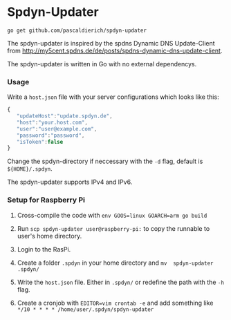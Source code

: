 # Spdyn-Updater

`go get github.com/pascaldierich/spdyn-updater`

The spdyn-updater is inspired by the spdns Dynamic DNS Update-Client from <http://my5cent.spdns.de/de/posts/spdns-dynamic-dns-update-client>.

The spdyn-updater is written in Go with no external dependencys.

### Usage

Write a `host.json` file with your server configurations which looks like this:
```javascript
{  
   "updateHost":"update.spdyn.de",
   "host":"your.host.com",
   "user":"user@example.com",
   "password":"password",
   "isToken":false
}
```

Change the spdyn-directory if neccessary with the `-d` flag, default is `${HOME}/.spdyn`.

The spdyn-updater supports IPv4 and IPv6.

### Setup for Raspberry Pi

1. Cross-compile the code with 
`env GOOS=linux GOARCH=arm go build` 

2. Run `scp spdyn-updater user@raspberry-pi:` to copy the runnable to user's home directory.

3. Login to the RasPi.

4. Create a folder `.spdyn` in your home directory and `mv  spdyn-updater .spdyn/`

5. Write the `host.json` file.
Either in `.spdyn/` or redefine the path with the `-h` flag.

6. Create a cronjob with
`EDITOR=vim crontab -e` 
and add something like<br>
`*/10 * * * * /home/user/.spdyn/spdyn-updater`
